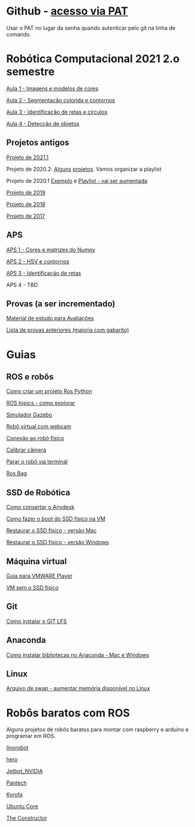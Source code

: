 # Github - [acesso via PAT](https://docs.github.com/pt/github/authenticating-to-github/keeping-your-account-and-data-secure/creating-a-personal-access-token)

Usar o PAT no lugar da senha quando autenticar pelo git na linha de comando.


# Robótica Computacional 2021 2.o semestre


[Aula 1 - Imagens e modelos de cores](./aula01)

[Aula 2 - Segmentação colorida e contornos](./aula02)

[Aula 3 - Identificação de retas e círculos](./aula03)

[Aula 4 - Detecção de objetos](./aula04)


## Projetos antigos

[Projeto de 2021.1](https://youtube.com/playlist?list=PLVU3UhXa4-X-qIlNL6NVvIizOXXJkkkU1) 

Projeto de 2020.2: [Alguns](https://youtu.be/IkhYoPVj5N0) [projetos](https://youtu.be/TQPLV2kHsoU). Vamos organizar a playlist 

Projeto de 2020.1
[Exemplo](https://www.youtube.com/watch?v=53aITsVMrow&t=11s) e [Playlist - vai ser aumentada](https://www.youtube.com/playlist?list=PLh9Ibk8NqrdHtjPx56ALZNvH6T2X7PlAe)

[Projeto de 2019](https://www.youtube.com/playlist?list=PLh9Ibk8NqrdGZ9czNnsYgYyeFMmOcCkYa)

[Projeto de 2018](https://www.youtube.com/playlist?list=PLh9Ibk8NqrdFQ3QrnIDEjE7dYfzpcZ6xY)

[Projeto de 2017](https://www.youtube.com/playlist?list=PLC3gfrt8lFLTbgEM0ASL2cil97i_Gdnef)



## APS 

[APS 1 - Cores e matrizes do Numpy](./aula01/APS01/APS01_enunciados.ipynb)

[APS 2 - HSV e contornos](./aula02/APS02/Atividade2.ipynb)

[APS 3 - Identificação de retas](./aula03/APS03/APS03_enunciado.ipynb)

APS 4 - TBD

## Provas (a ser incrementado)

[Material de estudo para Avaliações](./revisao/atividades_revisao.md)

[Lista de provas anteriores (maioria com gabarito)](./revisao/lista_provas_anteriores.md)


# Guias

## ROS e robôs

[Como criar um projeto Ros Python](./guides/projeto_rospython.md)

[ROS topics - como explorar](./guides/ros_topics.md)

[Simulador Gazebo](./guides/simulador_ros.md)

[Robô virtual com webcam](./guides/debugar_sem_robo_opencv_melodic)

[Conexão ao robô físico](./guides/bringup_turtlebot.md)

[Calibrar câmera](./guides/calibrar_camera.md)

[Parar o robô via terminal](./guides/parar_robo.md)

[Ros Bag](./guides/rosbag.md)


## SSD de Robótica

[Como consertar o Anydesk](./guides/anydesk.md)

[Como fazer o boot do SSD físico na VM](https://github.com/Insper/robot202/blob/master/guides/Boot%20SSD%20via%20VirtualBox.md)

[Restaurar o SSD físico - versão Mac](./guides/SSD_restaurar_mac.md)

[Restaurar o SSD físico - versão Windows](./guides/SSD_restaurar_windows.md)

## Máquina virtual

[Guia para VMWARE Player](./guides/vmware.md)

[VM sem o SSD físico](./guides/VM_Virtualbox_Infra.pdf)

## Git

[Como instalar o GIT LFS](./guides/git_lfs.md)

## Anaconda

[Como instalar bibliotecas no Anaconda - Mac e Windows](./guides/opencv_anaconda.md)

## Linux

[Arquivo de swap - aumentar memória disponível no Linux](./guides/swap.md)


# Robôs baratos com ROS

Alguns projetos de robôs baratos para montar com raspberry e arduino e programar em ROS.

[linorobot](https://linorobot.org/)

[hero](https://github.com/verlab/hero_common)

[Jetbot_NVIDIA](https://github.com/NVIDIA-AI-IOT/jetbot)

[Pantech](https://www.pantechsolutions.net/ros-robot)

[Kyrofa](https://kyrofa.com/posts/your-first-robot-a-beginner-s-guide-to-ros-and-ubuntu-core-1-5/)

[Ubuntu Core](https://www.youtube.com/watch?v=KidVVqbsIHI)

[The Constructor](https://www.youtube.com/watch?v=TABVZf5vKVA&t=1251s)
